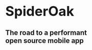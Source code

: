 
# <div style="font-size:150%"><x>SpiderOak</x></div>

## The road to a performant <br/> open source mobile app
